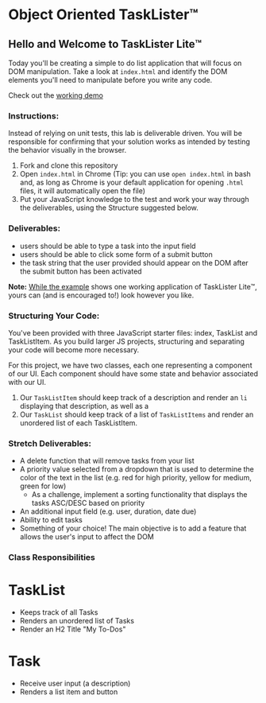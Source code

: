 # Object Oriented TaskLister™️

## Hello and Welcome to TaskLister Lite™️

Today you'll be creating a simple to do list application that will focus on DOM manipulation. Take a look at `index.html` and identify the DOM elements you'll need to manipulate before you write any code.

Check out the [working demo][example]


### Instructions:

Instead of relying on unit tests, this lab is deliverable driven. You will be responsible for confirming that your solution works as intended by testing the behavior visually in the browser.

1. Fork and clone this repository
2. Open `index.html` in Chrome (Tip: you can use `open index.html` in bash and, as long as Chrome is your default application for opening `.html` files, it will automatically open the file)
3. Put your JavaScript knowledge to the test and work your way through the deliverables, using the Structure suggested below.

### Deliverables:

- users should be able to type a task into the input field
- users should be able to click some form of a submit button
- the task string that the user provided should appear on the DOM after the submit button has been activated

**Note:** [While the example][example] shows one working application of TaskLister Lite™️, yours can (and is encouraged to!) look however you like.


### Structuring Your Code:

You've been provided with three JavaScript starter files: index, TaskList and TaskListItem. As you build larger JS projects, structuring and separating your code will become more necessary.

For this project, we have two classes, each one representing a component of our UI. Each component should have some state and behavior associated with our UI.

1. Our `TaskListItem` should keep track of a description and render an `li` displaying that description, as well as a
2. Our `TaskList` should keep track of a list of `TaskListItems` and render an unordered list of each TaskListItem.


### Stretch Deliverables:

- A delete function that will remove tasks from your list
- A priority value selected from a dropdown that is used to determine the color of the text in the list (e.g. red for high priority, yellow for medium, green for low)
  - As a challenge, implement a sorting functionality that displays the tasks ASC/DESC based on priority
- An additional input field (e.g. user, duration, date due)
- Ability to edit tasks
- Something of your choice! The main objective is to add a feature that allows the user's input to affect the DOM

[example]: https://learn-co-curriculum.github.io/js-task-lister-lite/



### Class Responsibilities

# TaskList
- Keeps track of all Tasks
- Renders an unordered list of Tasks
- Render an H2 Title "My To-Dos"

# Task
- Receive user input (a description)
- Renders a list item and button
